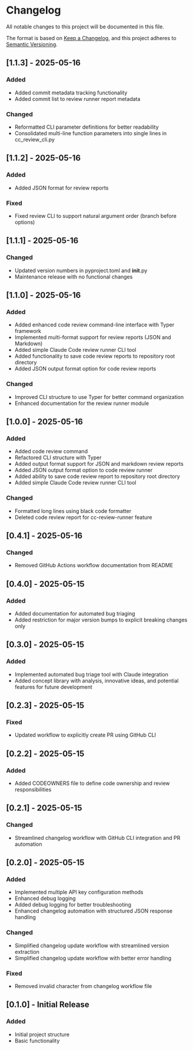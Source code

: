 # Changelog

All notable changes to this project will be documented in this file.

The format is based on [Keep a Changelog](https://keepachangelog.com/en/1.0.0/),
and this project adheres to [Semantic Versioning](https://semver.org/spec/v2.0.0.html).

## [1.1.3] - 2025-05-16

### Added
- Added commit metadata tracking functionality
- Added commit list to review runner report metadata

### Changed
- Reformatted CLI parameter definitions for better readability
- Consolidated multi-line function parameters into single lines in cc_review_cli.py

## [1.1.2] - 2025-05-16

### Added
- Added JSON format for review reports

### Fixed
- Fixed review CLI to support natural argument order (branch before options)

## [1.1.1] - 2025-05-16

### Changed
- Updated version numbers in pyproject.toml and __init__.py
- Maintenance release with no functional changes

## [1.1.0] - 2025-05-16

### Added
- Added enhanced code review command-line interface with Typer framework
- Implemented multi-format support for review reports (JSON and Markdown)
- Added simple Claude Code review runner CLI tool
- Added functionality to save code review reports to repository root directory
- Added JSON output format option for code review reports

### Changed
- Improved CLI structure to use Typer for better command organization
- Enhanced documentation for the review runner module

## [1.0.0] - 2025-05-16

### Added
- Added code review command 
- Refactored CLI structure with Typer
- Added output format support for JSON and markdown review reports
- Added JSON output format option to code review runner
- Added ability to save code review report to repository root directory
- Added simple Claude Code review runner CLI tool

### Changed
- Formatted long lines using black code formatter
- Deleted code review report for cc-review-runner feature

## [0.4.1] - 2025-05-16

### Changed
- Removed GitHub Actions workflow documentation from README

## [0.4.0] - 2025-05-15

### Added
- Added documentation for automated bug triaging
- Added restriction for major version bumps to explicit breaking changes only

## [0.3.0] - 2025-05-15

### Added
- Implemented automated bug triage tool with Claude integration
- Added concept library with analysis, innovative ideas, and potential features for future development

## [0.2.3] - 2025-05-15

### Fixed
- Updated workflow to explicitly create PR using GitHub CLI

## [0.2.2] - 2025-05-15

### Added
- Added CODEOWNERS file to define code ownership and review responsibilities

## [0.2.1] - 2025-05-15

### Changed
- Streamlined changelog workflow with GitHub CLI integration and PR automation

## [0.2.0] - 2025-05-15

### Added
- Implemented multiple API key configuration methods
- Enhanced debug logging
- Added debug logging for better troubleshooting
- Enhanced changelog automation with structured JSON response handling

### Changed
- Simplified changelog update workflow with streamlined version extraction
- Simplified changelog update workflow with better error handling

### Fixed
- Removed invalid character from changelog workflow file

## [0.1.0] - Initial Release

### Added
- Initial project structure
- Basic functionality